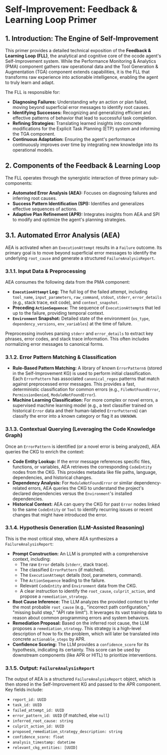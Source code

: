 # Self-Improvement: Feedback & Learning Loop Primer

## 1. Introduction: The Engine of Self-Improvement

This primer provides a detailed technical exposition of the **Feedback & Learning Loop (FLL)**, the analytical and cognitive core of the ocode agent's Self-Improvement system. While the Performance Monitoring & Analytics (PMA) component gathers raw operational data and the Tool Generation & Augmentation (TGA) component extends capabilities, it is the FLL that transforms raw experience into actionable intelligence, enabling the agent to truly learn and adapt.

The FLL is responsible for:

*   **Diagnosing Failures:** Understanding *why* an action or plan failed, moving beyond superficial error messages to identify root causes.
*   **Identifying Successes:** Recognizing and generalizing efficient and effective patterns of behavior that lead to successful task completion.
*   **Refining Strategies:** Translating learned insights into concrete modifications for the Explicit Task Planning (ETP) system and informing the TGA component.
*   **Continuous Adaptation:** Ensuring the agent's performance continuously improves over time by integrating new knowledge into its operational models.

## 2. Components of the Feedback & Learning Loop

The FLL operates through the synergistic interaction of three primary sub-components:

*   **Automated Error Analysis (AEA):** Focuses on diagnosing failures and inferring root causes.
*   **Success Pattern Identification (SPI):** Identifies and generalizes effective sequences of actions.
*   **Adaptive Plan Refinement (APR):** Integrates insights from AEA and SPI to modify and optimize the agent's planning strategies.

## 3.1. Automated Error Analysis (AEA)

AEA is activated when an `ExecutionAttempt` results in a `Failure` outcome. Its primary goal is to move beyond superficial error messages to identify the underlying `root_cause` and generate a structured `FailureAnalysisReport`.

### 3.1.1. Input Data & Preprocessing

AEA consumes the following data from the PMA component:

*   **`ExecutionAttempt` Log:** The full log of the failed attempt, including `tool_name`, `input_parameters`, `raw_command`, `stdout`, `stderr`, `error_details` (e.g., stack trace, exit code), and `context_snapshot`.
*   **Preceding `ActionSequence`:** The sequence of `ExecutionAttempt`s that led up to the failure, providing temporal context.
*   **`Environment` Snapshot:** Detailed state of the environment (`os_type`, `dependency_versions`, `env_variables`) at the time of failure.

Preprocessing involves parsing `stderr` and `error_details` to extract key phrases, error codes, and stack trace information. This often includes normalizing error messages to canonical forms.

### 3.1.2. Error Pattern Matching & Classification

*   **Rule-Based Pattern Matching:** A library of known `ErrorPattern`s (stored in the Self-Improvement KG) is used to perform initial classification. Each `ErrorPattern` has associated `canonical_regex` patterns that match against preprocessed error messages. This provides a fast, deterministic classification for common errors (e.g., `FileNotFoundError`, `PermissionDenied`, `ModuleNotFoundError`).
*   **Machine Learning Classification:** For more complex or novel errors, a supervised machine learning model (e.g., a text classifier trained on historical `Error` data and their human-labeled `ErrorPattern`s) can classify the error into a known category or flag it as `UNKNOWN`.

### 3.1.3. Contextual Querying (Leveraging the Code Knowledge Graph)

Once an `ErrorPattern` is identified (or a novel error is being analyzed), AEA queries the CKG to enrich the context:

*   **Code Entity Lookup:** If the error message references specific files, functions, or variables, AEA retrieves the corresponding `CodeEntity` nodes from the CKG. This provides metadata like file paths, language, dependencies, and historical changes.
*   **Dependency Analysis:** For `ModuleNotFoundError` or similar dependency-related errors, AEA queries the CKG to understand the project's declared dependencies versus the `Environment`'s installed dependencies.
*   **Historical Context:** AEA can query the CKG for past `Error` nodes linked to the same `CodeEntity` or `Tool` to identify recurring issues or recent changes that might have introduced the error.

### 3.1.4. Hypothesis Generation (LLM-Assisted Reasoning)

This is the most critical step, where AEA synthesizes a `FailureAnalysisReport`:

*   **Prompt Construction:** An LLM is prompted with a comprehensive context, including:
    *   The raw `Error` details (`stderr`, stack trace).
    *   The classified `ErrorPattern` (if matched).
    *   The `ExecutionAttempt` details (tool, parameters, command).
    *   The `ActionSequence` leading to the failure.
    *   Relevant `CodeEntity` and `Environment` data from the CKG.
    *   A clear instruction to identify the `root_cause`, `culprit_action`, and propose a `remediation_strategy`.
*   **Root Cause Inference:** The LLM analyzes the provided context to infer the most probable `root_cause` (e.g., "incorrect path configuration," "missing build step," "API rate limit"). It leverages its vast training data to reason about common programming errors and system behaviors.
*   **Remediation Proposal:** Based on the inferred root cause, the LLM proposes a `remediation_strategy`. This strategy is a high-level description of how to fix the problem, which will later be translated into concrete `actionable_steps` by APR.
*   **Confidence Scoring:** The LLM provides a `confidence_score` for its hypothesis, indicating its certainty. This score can be used by downstream components (like APR or HITL) to prioritize interventions.

### 3.1.5. Output: `FailureAnalysisReport`

The output of AEA is a structured `FailureAnalysisReport` object, which is then stored in the Self-Improvement KG and passed to the APR component. Key fields include:

*   `report_id: UUID`
*   `task_id: UUID`
*   `failed_attempt_id: UUID`
*   `error_pattern_id: UUID` (if matched, else `null`)
*   `inferred_root_cause: string`
*   `culprit_action_id: UUID`
*   `proposed_remediation_strategy_description: string`
*   `confidence_score: float`
*   `analysis_timestamp: datetime`
*   `relevant_ckg_entities: [UUID]`